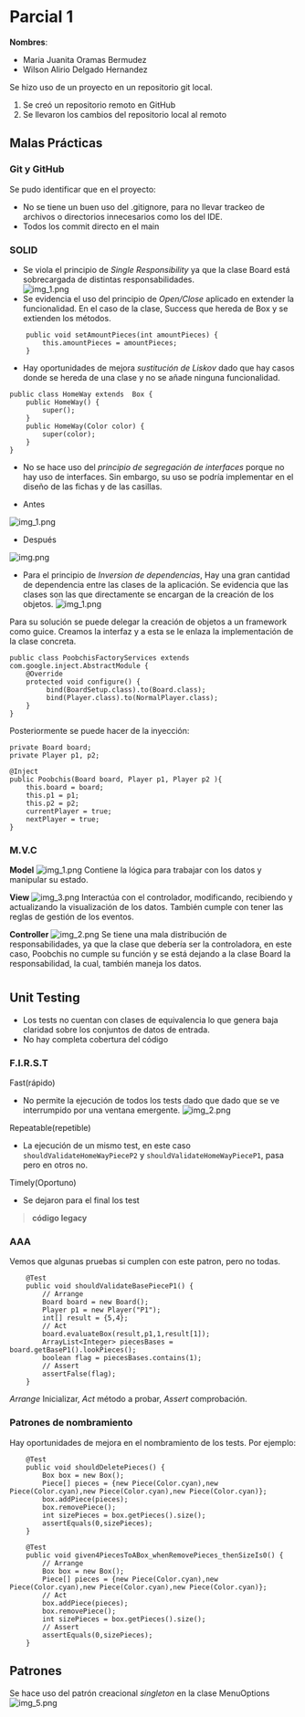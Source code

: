 # Parcial 1

**Nombres**:

* Maria Juanita Oramas Bermudez
* Wilson Alirio Delgado Hernandez

Se hizo uso de un proyecto en un repositorio git local. 
  1. Se creó un repositorio remoto en GitHub
  2. Se llevaron los cambios del repositorio local al remoto 

## Malas Prácticas

### Git y GitHub

Se pudo identificar que en el proyecto:
* No se tiene un buen uso del .gitignore, para no llevar trackeo de archivos o directorios innecesarios como los del IDE.
* Todos los commit directo en el main

### SOLID
* Se viola el principio de *Single Responsibility* ya que la clase Board está sobrecargada de distintas responsabilidades.  
![img_1.png](readme_images/img_1.png)
* Se evidencia el uso del principio de *Open/Close* aplicado en extender la funcionalidad.
 En el caso de la clase, Success que hereda de Box y se extienden los métodos.

```
    public void setAmountPieces(int amountPieces) {
        this.amountPieces = amountPieces;
    }
```

* Hay oportunidades de mejora *sustitución de Liskov* dado que hay casos donde se hereda de una clase y no se añade ninguna funcionalidad.

```
public class HomeWay extends  Box {
    public HomeWay() {
        super();
    }
    public HomeWay(Color color) {
        super(color);
    }
}
```



* No se hace uso del *principio de segregación de interfaces* porque no hay uso de interfaces. 
Sin embargo, su uso se podría implementar en el diseño de las fichas y de las casillas.  

* Antes

![img_1.png](readme_images/img_11.png)

* Después

![img.png](readme_images/img_10.png)

* Para el principio de *Inversion de dependencias*,
Hay una gran cantidad de dependencia entre las clases de la aplicación. Se evidencia que las clases son las que directamente se encargan de la creación de los objetos.
![img_1.png](readme_images/img_7.png)

Para su solución se puede delegar la creación de objetos a un framework como guice.
Creamos la interfaz y a esta se le enlaza la implementación de la clase concreta.

```
public class PoobchisFactoryServices extends com.google.inject.AbstractModule {
    @Override
    protected void configure() {
         bind(BoardSetup.class).to(Board.class);
         bind(Player.class).to(NormalPlayer.class);
    }
}
```
Posteriormente se puede hacer de la inyección:
```
private Board board;
private Player p1, p2;

@Inject
public Poobchis(Board board, Player p1, Player p2 ){
    this.board = board;
    this.p1 = p1;
    this.p2 = p2;
    currentPlayer = true;
    nextPlayer = true;
}
```





### M.V.C

**Model**
![img_1.png](readme_images/img_1.png)
Contiene la lógica para trabajar con los datos y manipular su estado.

**View** 
![img_3.png](readme_images/img_3.png)
Interactúa con el controlador, modificando, recibiendo y actualizando la visualización de los datos. También cumple con tener las reglas de gestión de los eventos.

**Controller**
![img_2.png](readme_images/img_2.png)
Se tiene una mala distribución de responsabilidades, ya que la clase que debería ser la controladora, en este caso, Poobchis no cumple su función y se está dejando a la clase Board la responsabilidad, la cual, también maneja los datos. 

#

## Unit Testing
* Los tests no cuentan con clases de equivalencia lo que genera baja claridad sobre los conjuntos de datos de entrada.
* No hay completa cobertura del código


### F.I.R.S.T

Fast(rápido)
* No permite la ejecución de todos los tests dado que dado que se ve interrumpido por una ventana emergente. 
![img_2.png](readme_images/img_8.png)

Repeatable(repetible)
* La ejecución de un mismo test, en este caso `shouldValidateHomeWayPieceP2` y `shouldValidateHomeWayPieceP1`, pasa pero en otros no. 

Timely(Oportuno)
* Se dejaron para el final los test



> **código legacy** 

### AAA
Vemos que algunas pruebas si cumplen con este patron, pero no todas.
```
    @Test
    public void shouldValidateBasePieceP1() {
        // Arrange
        Board board = new Board();
        Player p1 = new Player("P1");
        int[] result = {5,4};
        // Act
        board.evaluateBox(result,p1,1,result[1]);
        ArrayList<Integer> piecesBases = board.getBaseP1().lookPieces();
        boolean flag = piecesBases.contains(1);
        // Assert
        assertFalse(flag);
    }
```


*Arrange* Inicializar, *Act* método a probar, *Assert* comprobación. 

### Patrones de nombramiento

Hay oportunidades de mejora en el nombramiento de los tests. Por ejemplo:

```
    @Test
    public void shouldDeletePieces() {
        Box box = new Box();
        Piece[] pieces = {new Piece(Color.cyan),new Piece(Color.cyan),new Piece(Color.cyan),new Piece(Color.cyan)};
        box.addPiece(pieces);
        box.removePiece();
        int sizePieces = box.getPieces().size();
        assertEquals(0,sizePieces);
    }

```


```
    @Test
    public void given4PiecesToABox_whenRemovePieces_thenSizeIs0() {
        // Arrange
        Box box = new Box();
        Piece[] pieces = {new Piece(Color.cyan),new Piece(Color.cyan),new Piece(Color.cyan),new Piece(Color.cyan)};
        // Act
        box.addPiece(pieces);
        box.removePiece();
        int sizePieces = box.getPieces().size();
        // Assert
        assertEquals(0,sizePieces);
    }

```



## Patrones
Se hace uso del patrón creacional *singleton* en la clase MenuOptions
![img_5.png](readme_images/img_5.png)


